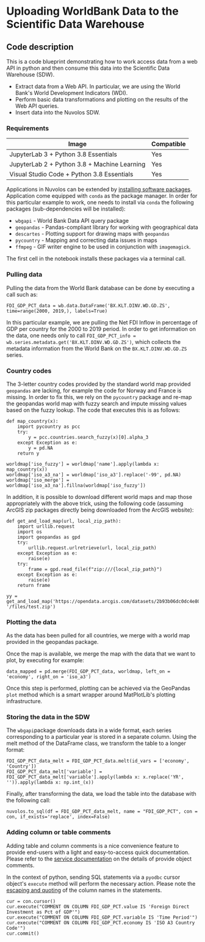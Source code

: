 # Uploading WorldBank Data to the Scientific Data Warehouse

## Code description

This is a code blueprint demonstrating how to work access data from a web API in python and then consume this data into the Scientific Data Warehouse (SDW).

* Extract data from a Web API. In particular, we are using the World Bank's World Development Indicators (WDI).
* Perform basic data transformations and plotting on the results of the Web API queries.
* Insert data into the Nuvolos SDW.

### Requirements

| Image      | Compatible |
| ----------- | ----------- |
| JupyterLab 3 + Python 3.8 Essentials      | Yes      |
| JupyterLab 2 + Python 3.8 + Machine Learning | Yes       |
| Visual Studio Code + Python 3.8 Essentials| Yes |


Applications in Nuvolos can be extended by [installing software packages](https://docs.nuvolos.cloud/getting-started/work-with-applications/install-a-software-package). Application come equipped with `conda` as the package manager. In order for this particular example to work, one needs to install via `conda` the following packages (sub-dependencies will be installed):

* `wbgapi` - World Bank Data API query package
* `geopandas` - Pandas\-compliant library for working with geographical data
* `descartes` - Plotting support for drawing maps with `geopandas`
* `pycountry` - Mapping and correcting data issues in maps
* `ffmpeg` - GIF writer engine to be used in conjunction with `imagemagick`.

The first cell in the notebook installs these packages via a terminal call.

### Pulling data

Pulling the data from the World Bank database can be done by executing a call such as:

```
FDI_GDP_PCT_data = wb.data.DataFrame('BX.KLT.DINV.WD.GD.ZS', time=range(2000, 2019,), labels=True)
```

In this particular example, we are pulling the Net FDI Inflow in percentage of GDP per country for the 2000 to 2019 period. In order to get information on the data, one needs only to call `FDI_GDP_PCT_info = wb.series.metadata.get('BX.KLT.DINV.WD.GD.ZS')`, which collects the metadata information from the World Bank on the `BX.KLT.DINV.WD.GD.ZS` series.

### Country codes

The 3-letter country codes provided by the standard world map provided `geopandas` are lacking, for example the code for Norway and France is missing. In order to fix this, we rely on the `pycountry` package and re-map the geopandas world map with fuzzy search and impute missing values based on the fuzzy lookup. The code that executes this is as follows:

```
def map_country(x):
    import pycountry as pcc
    try:
        y = pcc.countries.search_fuzzy(x)[0].alpha_3
    except Exception as e:
        y = pd.NA
    return y

worldmap['iso_fuzzy'] = worldmap['name'].apply(lambda x: map_country(x))
worldmap['iso_a3_na'] = worldmap['iso_a3'].replace('-99', pd.NA)
worldmap['iso_merge'] = worldmap['iso_a3_na'].fillna(worldmap['iso_fuzzy'])

```

In addition, it is possible to download different world maps and map those appropriately with the above trick, using the following code (assuming ArcGIS zip packages directly being downloaded from the ArcGIS website):

```
def get_and_load_map(url, local_zip_path):
    import urllib.request
    import os
    import geopandas as gpd
    try:
        urllib.request.urlretrieve(url, local_zip_path)
    except Exception as e:
        raise(e)   
    try:
        frame = gpd.read_file(f"zip:///{local_zip_path}")
    except Exception as e:
        raise(e)  
    return frame

yy = get_and_load_map('https://opendata.arcgis.com/datasets/2b93b06dc0dc4e809d3c8db5cb96ba69_0.zip', '/files/test.zip')
```

### Plotting the data

As the data has been pulled for all countries, we merge with a world map provided in the geopandas package.

Once the map is available, we merge the map with the data that we want to plot, by executing for example:

```
data_mapped = pd.merge(FDI_GDP_PCT_data, worldmap, left_on = 'economy', right_on = 'iso_a3')
```

Once this step is performed, plotting can be achieved via the GeoPandas `plot` method which is a smart wrapper around MatPlotLib's plotting infrastructure.

### Storing the data in the SDW

The `wbgapi`package downloads data in a wide format, each series corresponding to a particular year is stored in a separate column. Using the melt method of the DataFrame class, we transform the table to a longer format:

```
FDI_GDP_PCT_data_melt = FDI_GDP_PCT_data.melt(id_vars = ['economy', 'Country'])
FDI_GDP_PCT_data_melt['variable'] = FDI_GDP_PCT_data_melt['variable'].apply(lambda x: x.replace('YR', '')).apply(lambda x: np.int_(x))
```

Finally, after transforming the data, we load the table into the database with the following call:

```
nuvolos.to_sql(df = FDI_GDP_PCT_data_melt, name = "FDI_GDP_PCT", con = con, if_exists='replace', index=False)
```

### Adding column or table comments

Adding table and column comments is a nice convenience feature to provide end-users with a light and easy-to-access quick documentation. Please refer to the [service documentation](https://docs.snowflake.com/en/sql-reference/sql/comment.html) on the details of provide object comments.

In the context of python, sending SQL statements via a `pyodbc` cursor object's `execute` method will perform the necessary action. Please note the [escaping and quoting](https://docs.snowflake.com/en/sql-reference/identifiers-syntax.html) of the column names in the statements.

```
cur = con.cursor()
cur.execute("COMMENT ON COLUMN FDI_GDP_PCT.value IS 'Foreign Direct Investment as Pct of GDP'")
cur.execute("COMMENT ON COLUMN FDI_GDP_PCT.variable IS 'Time Period'")
cur.execute("COMMENT ON COLUMN FDI_GDP_PCT.economy IS 'ISO A3 Country Code'")
cur.commit()
```
